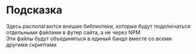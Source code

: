 # Подсказка
Здесь располагаются внешие библиотеки, которые будут подключаться отдельными файлами в футер сайта, а не через NPM \
Эти файлы будут объединяться в единый бандл вместе со всеми другими скриптами